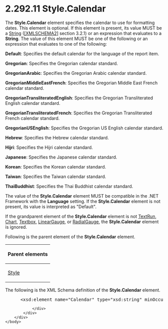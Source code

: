 <html dir="LTR" xmlns:mshelp="http://msdn.microsoft.com/mshelp" xmlns:ddue="http://ddue.schemas.microsoft.com/authoring/2003/5" xmlns:xlink="http://www.w3.org/1999/xlink" xmlns:tool="http://www.microsoft.com/tooltip">
    <head>
        <meta http-equiv="Content-Type" content="text/html; CHARSET=utf-8"></meta>
        <meta name="save" content="history"></meta>
        <title>2.292.11 Style.Calendar</title>
        <xml>
            <mshelp:toctitle title="2.292.11 Style.Calendar"></mshelp:toctitle>
            <mshelp:rltitle title="[MS-RDL]: Style.Calendar"></mshelp:rltitle>
            <mshelp:keyword index="A" term="64c93fe5-67b9-4f74-88bc-26777fbd50bb"></mshelp:keyword>
            <mshelp:attr name="DCSext.ContentType" value="open specification"></mshelp:attr>
            <mshelp:attr name="AssetID" value="64c93fe5-67b9-4f74-88bc-26777fbd50bb"></mshelp:attr>
            <mshelp:attr name="TopicType" value="kbRef"></mshelp:attr>
            <mshelp:attr name="DCSext.Title" value="[MS-RDL]: Style.Calendar" />
        </xml>
    </head>
    <body>
        <div id="header">
            <h1 class="heading">2.292.11 Style.Calendar</h1>
        </div>
        <div id="mainSection">
            <div id="mainBody">
                <div id="allHistory" class="saveHistory"></div>
                <div id="sectionSection0" class="section" name="collapseableSection">
                    

<p>The <b>Style.Calendar</b> element specifies the calendar to
use for formatting dates. This element is optional. If this element is present,
its value MUST be a <a href="1ed81ef3-a683-45e3-aaad-bd2bbe71bc3d.md">String</a>
(<a href="https://go.microsoft.com/fwlink/?LinkId=90610">[XMLSCHEMA2]</a>
section 3.2.1) or an expression that evaluates to a <b>String</b>. The value of
this element MUST be one of the following or an expression that evaluates to
one of the following:</p>

<p><b>Default</b>: Specifies the default calendar for
the language of the report item. </p>

<p><b>Gregorian</b>: Specifies the Gregorian calendar
standard.</p>

<p><b>GregorianArabic</b>: Specifies the Gregorian
Arabic calendar standard.</p>

<p><b>GregorianMiddleEastFrench</b>: Specifies the
Gregorian Middle East French calendar standard.</p>

<p><b>GregorianTransliteratedEnglish</b>: Specifies the
Gregorian Transliterated English calendar standard.</p>

<p><b>GregorianTransliteratedFrench</b>: Specifies the
Gregorian Transliterated French calendar standard.</p>

<p><b>GregorianUSEnglish</b>: Specifies the Gregorian US
English calendar standard.</p>

<p><b>Hebrew</b>: Specifies the Hebrew calendar
standard.</p>

<p><b>Hijri</b>: Specifies the Hijri calendar standard.</p>

<p><b>Japanese</b>: Specifies the Japanese calendar standard.</p>

<p><b>Korean</b>: Specifies the Korean calendar
standard.</p>

<p><b>Taiwan</b>: Specifies the Taiwan calendar
standard.</p>

<p><b>ThaiBuddhist</b>: Specifies the Thai Buddhist
calendar standard.</p>

<p>The value of the <b>Style.Calendar</b> element MUST be
compatible in the .NET Framework with the <b>Language</b> setting. If the <b>Style.Calendar</b>
element is not present, its value is interpreted as &quot;Default&quot;. </p>

<p>If the grandparent element of the <b>Style.Calendar</b>
element is not <a href="90623d67-443b-4480-9869-e03277a6223a.md">TextRun</a>,
<a href="b0ab5524-7eb2-47a7-a4d3-230f5c8c5526.md">Chart</a>, <a href="469d0032-b5ec-43d9-ab36-d3a88b9cc1f6.md">Textbox</a>, <a href="021b569b-07ae-462a-ac62-d3ab51f183f5.md">LinearGauge</a>, or <a href="2e113607-ee33-4abd-9ae3-6607c10d3c8a.md">RadialGauge</a>, the <b>Style.Calendar</b>
element is ignored.</p>

<p>Following is the parent element of the <b>Style.Calendar</b>
element.</p>

<table>
 <thead>
  <tr>
   <th>
   <p>Parent elements</p>
   </th>
  </tr>
 </thead>
 <tr>
  <td>
  <p><a href="ea446209-9c6a-46ce-b472-fae8b8350b37.md">Style</a></p>
  </td>
 </tr>
</table>

<p>The following is the XML Schema definition of the <b>Style.Calendar</b>
element.</p>

<dl>
<dd>
<div><pre> &lt;xsd:element name=&quot;Calendar&quot; type=&quot;xsd:string&quot; minOccurs=&quot;0&quot; /&gt;
</pre></div>
</dd></dl>


                </div>
            </div>
        </div>
    </body>
</html>